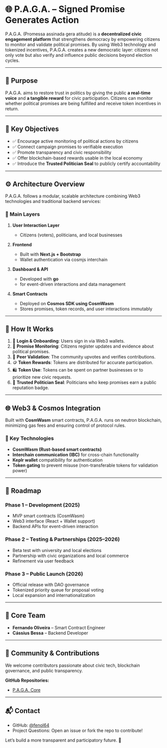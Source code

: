 # 🌐 P.A.G.A. – Signed Promise Generates Action

P.A.G.A. (Promessa assinada gera atitude) is a **decentralized civic engagement platform** that strengthens democracy by empowering citizens to monitor and validate political promises. By using Web3 technology and tokenized incentives, P.A.G.A. creates a new democratic layer: citizens not only vote but also verify and influence public decisions beyond election cycles.

---

## 🧭 Purpose

P.A.G.A. aims to restore trust in politics by giving the public **a real-time voice** and **a tangible reward** for civic participation. Citizens can monitor whether political promises are being fulfilled and receive token incentives in return.

---

## 🎯 Key Objectives

- ✅ Encourage active monitoring of political actions by citizens
- ✅ Connect campaign promises to verifiable execution
- ✅ Promote transparency and civic responsibility
- ✅ Offer blockchain-based rewards usable in the local economy
- ✅ Introduce the **Trusted Politician Seal** to publicly certify accountability

---

## ⚙️ Architecture Overview

P.A.G.A. follows a modular, scalable architecture combining Web3 technologies and traditional backend services:

### 📌 Main Layers

1. **User Interaction Layer**
   - Citizens (voters), politicians, and local businesses

2. **Frontend**
   - Built with **Next.js + Bootstrap**
   - Wallet authentication via cosmjs interchain

3. **Dashboard & API**
   - Developed with **go**
   - for event-driven interactions and data management

3. **Smart Contracts**
   - Deployed on **Cosmos SDK using CosmWasm**
   - Stores promises, token records, and user interactions immutably


---

## 🚀 How It Works

1. 🔐 **Login & Onboarding**: Users sign in via Web3 wallets.
2. 📝 **Promise Monitoring**: Citizens register updates and evidence about political promises.
3. 🤝 **Peer Validation**: The community upvotes and verifies contributions.
4. 🪙 **Token Rewards**: Tokens are distributed for accurate participation.
5. 🛍️ **Token Use**: Tokens can be spent on partner businesses or to prioritize new civic requests.
6. 🏅 **Trusted Politician Seal**: Politicians who keep promises earn a public reputation badge.

---

## 🌐 Web3 & Cosmos Integration

Built with **CosmWasm** smart contracts, P.A.G.A. runs on neutron blockchain, minimizing gas fees and ensuring control of protocol rules.

### 🔩 Key Technologies

- **CosmWasm (Rust-based smart contracts)**
- **Interchain communication (IBC)** for cross-chain functionality  
- **Keplr wallet** compatibility for authentication  
- **Token gating** to prevent misuse (non-transferable tokens for validation power)

---

## 📅 Roadmap

### Phase 1 – Development (2025)
- MVP smart contracts (CosmWasm)
- Web3 interface (React + Wallet support)
- Backend APIs for event-driven interaction

### Phase 2 – Testing & Partnerships (2025–2026)
- Beta test with university and local elections
- Partnership with civic organizations and local commerce
- Refinement via user feedback

### Phase 3 – Public Launch (2026)
- Official release with DAO governance
- Tokenized priority queue for proposal voting
- Local expansion and internationalization

---

## 👥 Core Team

- **Fernando Oliveira** – Smart Contract Engineer   
- **Cássius Bessa** – Backend Developer  

---

## 🤝 Community & Contributions

We welcome contributors passionate about civic tech, blockchain governance, and public transparency.

**GitHub Repositories:**

- [P.A.G.A. Core](https://github.com/fenol64/p.a.g.a)  

---

## 📬 Contact

- GitHub: [@fenol64](https://github.com/fenol64)
- Project Questions: Open an issue or fork the repo to contribute!

Let’s build a more transparent and participatory future. 🚀

